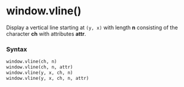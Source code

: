 # window.vline()

Display a vertical line starting at `(y, x)` with length **n** consisting of the character **ch** with attributes **attr**.

### Syntax

```python
window.vline(ch, n)
window.vline(ch, n, attr)
window.vline(y, x, ch, n)
window.vline(y, x, ch, n, attr)
```